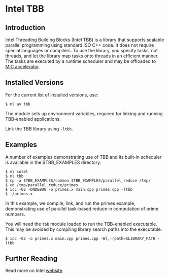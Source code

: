 # Intel TBB

## Introduction

Intel Threading Building Blocks (Intel TBB) is a library that supports scalable parallel programming using standard ISO C++ code. It does not require special languages or compilers.  To use the library, you specify tasks, not threads, and let the library map tasks onto threads in an efficient manner. The tasks are executed by a runtime scheduler and may be offloaded to [MIC accelerator][1].

## Installed Versions

For the current list of installed versions, use:

```console
$ ml av tbb
```

The module sets up environment variables, required for linking and running TBB-enabled applications.

Link the TBB library using `-ltbb`.

## Examples

A number of examples demonstrating use of TBB and its built-in scheduler is available in the $TBB_EXAMPLES directory.

```console
$ ml intel
$ ml tbb
$ cp -a $TBB_EXAMPLES/common $TBB_EXAMPLES/parallel_reduce /tmp/
$ cd /tmp/parallel_reduce/primes
$ icc -O2 -DNDEBUG -o primes.x main.cpp primes.cpp -ltbb
$ ./primes.x
```

In this example, we compile, link, and run the primes example, demonstrating use of parallel task-based reduce in computation of prime numbers.

You will need the `tbb` module loaded to run the TBB-enabled executable. This may be avoided by compiling library search paths into the executable.

```console
$ icc -O2 -o primes.x main.cpp primes.cpp -Wl,-rpath=$LIBRARY_PATH -ltbb
```

## Further Reading

Read more on Intel [website][a].

[1]: ../intel-xeon-phi-salomon.md

[a]: http://software.intel.com/sites/products/documentation/doclib/tbb_sa/help/index.htm
